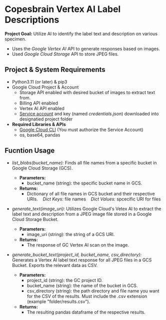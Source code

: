 # Copesbrain Vertex AI Label Descriptions

**Project Goal:** Utilize AI to identify the label text and description on various specimen.
* Uses the *Google Vertex AI* API to generate responses based on images.
* Used *Google Cloud Storage* API to store JPEG files.

## Project & System Requirements
* Python3.11 (or later) & pip3
* Google Cloud Project & Account
    * Storage API enabled with desired bucket of images to extract text from.
    * Billing API enabled
    * Vertex AI API enabled
    * [Service account](https://cloud.google.com/iam/docs/service-account-overview) and key (named *credentials.json*) downloaded into designatied project folder
* **Required Libraries & APIs**
    * [Google Cloud CLI](https://cloud.google.com/sdk/docs/install?_gl=1*1ff8ux8*_ga*NzQ4NDE0NDQuMTcxNjIzMDQwMw..*_ga_WH2QY8WWF5*MTcxNjkxNTU2My4xNC4xLjE3MTY5MTU5MjYuMC4wLjA.&_ga=2.41872420.-74841444.1716230403&_gac=1.195626590.1716910793.CjwKCAjwgdayBhBQEiwAXhMxtrfmcEdVJMyuSMQoN7SUSBs5O_wTNO1Q1W5PnTayCLBrCcbLhPnWSRoCOfgQAvD_BwE) (You must authorize the Service Account)
    * os, base64, pandas

## Fucntion Usage
* *list_blobs(bucket_name):* Finds all file names from a specific bucket in Google Cloud Storage (GCS).
    * **Parameters:** 
        * bucket_name (string): the specific bucket name in GCS.
    * **Returns:**
        * Dictionary of all file names in GCS bucket and their respective URIs.
            &nbsp;&nbsp; *Dict Keys:*  file names
            &nbsp;&nbsp; *Dict Values:* spcecific URI for files

* *generate_text(image_uri):* Utilizes Google Cloud's Vetex AI to extract the label text and description from a JPEG image file stored in a Google Cloud Storage Bucket.
    * **Parameters:** 
        * image_uri (string): the string of a GCS URI.
    * **Returns:**
        * The response of GC Vertex AI scan on the image.

* *generate_bucket_text(project_id, bucket_name, csv_directory):* Generates a Vertex AI label text response for all JPEG files in a GCS Bucket. Exports the relevant data as CSV.
    * **Parameters:**
        * project_id (string): the GC project ID.
        * bucket_name (string): the name of the bucket in GCS.
        * csv_directory (string): the path directory and file name you want for the CSV of the results. Must include the .csv extension (example "folder/results.csv").
    * **Returns:**
        * The resulting pandas dataframe of the respective results.
